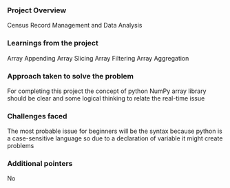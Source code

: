 ### Project Overview

 Census Record Management and Data Analysis


### Learnings from the project

 Array Appending
Array Slicing
Array Filtering
Array Aggregation


### Approach taken to solve the problem

 For completing this project the concept of python NumPy array library should be clear and some logical thinking to relate the real-time issue


### Challenges faced

 The most probable issue for beginners will  be the syntax because python is a case-sensitive language so due to a declaration of variable it might create problems


### Additional pointers

 No


